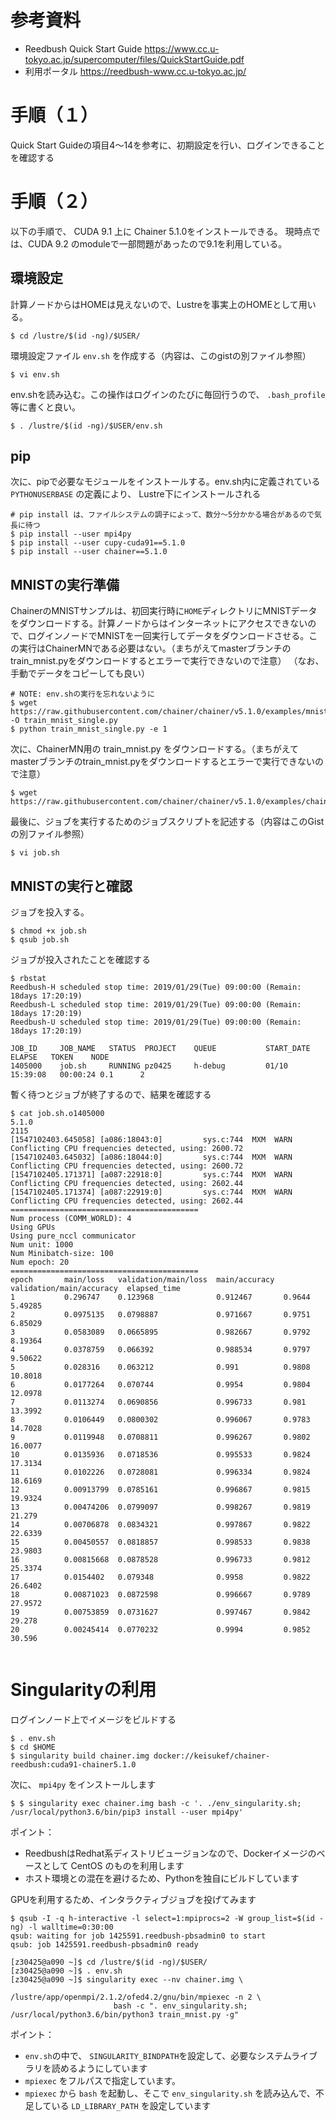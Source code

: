# 参考資料
 * Reedbush Quick Start Guide https://www.cc.u-tokyo.ac.jp/supercomputer/files/QuickStartGuide.pdf
 * 利用ポータル https://reedbush-www.cc.u-tokyo.ac.jp/
 
# 手順（１）
Quick Start Guideの項目4〜14を参考に、初期設定を行い、ログインできることを確認する

# 手順（２）
以下の手順で、 CUDA 9.1 上に Chainer 5.1.0をインストールできる。 現時点では、CUDA 9.2 のmoduleで一部問題があったので9.1を利用している。

## 環境設定
計算ノードからはHOMEは見えないので、Lustreを事実上のHOMEとして用いる。
```
$ cd /lustre/$(id -ng)/$USER/
```

環境設定ファイル `env.sh` を作成する（内容は、このgistの別ファイル参照）

```
$ vi env.sh
```

env.shを読み込む。この操作はログインのたびに毎回行うので、 `.bash_profile` 等に書くと良い。

```
$ . /lustre/$(id -ng)/$USER/env.sh
```

## pip
次に、pipで必要なモジュールをインストールする。env.sh内に定義されている `PYTHONUSERBASE` の定義により、 Lustre下にインストールされる

```
# pip install は、ファイルシステムの調子によって、数分〜5分かかる場合があるので気長に待つ
$ pip install --user mpi4py
$ pip install --user cupy-cuda91==5.1.0
$ pip install --user chainer==5.1.0
```

## MNISTの実行準備

ChainerのMNISTサンプルは、初回実行時に`HOME`ディレクトリにMNISTデータをダウンロードする。計算ノードからはインターネットにアクセスできないので、ログインノードでMNISTを一回実行してデータをダウンロードさせる。この実行はChainerMNである必要はない。（まちがえてmasterブランチのtrain_mnist.pyをダウンロードするとエラーで実行できないので注意）
（なお、手動でデータをコピーしても良い）

```
# NOTE: env.shの実行を忘れないように
$ wget https://raw.githubusercontent.com/chainer/chainer/v5.1.0/examples/mnist/train_mnist.py -O train_mnist_single.py
$ python train_mnist_single.py -e 1
```

次に、ChainerMN用の train_mnist.py をダウンロードする。（まちがえてmasterブランチのtrain_mnist.pyをダウンロードするとエラーで実行できないので注意）

```
$ wget https://raw.githubusercontent.com/chainer/chainer/v5.1.0/examples/chainermn/mnist/train_mnist.py
```

最後に、ジョブを実行するためのジョブスクリプトを記述する（内容はこのGistの別ファイル参照）

```
$ vi job.sh
```

## MNISTの実行と確認

ジョブを投入する。

```
$ chmod +x job.sh
$ qsub job.sh
```

ジョブが投入されたことを確認する

```
$ rbstat 
Reedbush-H scheduled stop time: 2019/01/29(Tue) 09:00:00 (Remain: 18days 17:20:19)
Reedbush-L scheduled stop time: 2019/01/29(Tue) 09:00:00 (Remain: 18days 17:20:19)
Reedbush-U scheduled stop time: 2019/01/29(Tue) 09:00:00 (Remain: 18days 17:20:19)

JOB_ID     JOB_NAME   STATUS  PROJECT    QUEUE           START_DATE       ELAPSE   TOKEN    NODE
1405000    job.sh     RUNNING pz0425     h-debug         01/10 15:39:08   00:00:24 0.1      2
```

暫く待つとジョブが終了するので、結果を確認する

```
$ cat job.sh.o1405000
5.1.0
2115
[1547102403.645058] [a086:18043:0]         sys.c:744  MXM  WARN  Conflicting CPU frequencies detected, using: 2600.72
[1547102403.645032] [a086:18044:0]         sys.c:744  MXM  WARN  Conflicting CPU frequencies detected, using: 2600.72
[1547102405.171371] [a087:22918:0]         sys.c:744  MXM  WARN  Conflicting CPU frequencies detected, using: 2602.44
[1547102405.171374] [a087:22919:0]         sys.c:744  MXM  WARN  Conflicting CPU frequencies detected, using: 2602.44
==========================================
Num process (COMM_WORLD): 4
Using GPUs
Using pure_nccl communicator
Num unit: 1000
Num Minibatch-size: 100
Num epoch: 20
==========================================
epoch       main/loss   validation/main/loss  main/accuracy  validation/main/accuracy  elapsed_time
1           0.296747    0.123968              0.912467       0.9644                    5.49285
2           0.0975135   0.0798887             0.971667       0.9751                    6.85029
3           0.0583089   0.0665895             0.982667       0.9792                    8.19364
4           0.0378759   0.066392              0.988534       0.9797                    9.50622
5           0.028316    0.063212              0.991          0.9808                    10.8018
6           0.0177264   0.070744              0.9954         0.9804                    12.0978
7           0.0113274   0.0690856             0.996733       0.981                     13.3992
8           0.0106449   0.0800302             0.996067       0.9783                    14.7028
9           0.0119948   0.0708811             0.996267       0.9802                    16.0077
10          0.0135936   0.0718536             0.995533       0.9824                    17.3134
11          0.0102226   0.0728081             0.996334       0.9824                    18.6169
12          0.00913799  0.0785161             0.996867       0.9815                    19.9324
13          0.00474206  0.0799097             0.998267       0.9819                    21.279
14          0.00706878  0.0834321             0.997867       0.9822                    22.6339
15          0.00450557  0.0818857             0.998533       0.9838                    23.9803
16          0.00815668  0.0878528             0.996733       0.9812                    25.3374
17          0.0154402   0.079348              0.9958         0.9822                    26.6402
18          0.00871023  0.0872598             0.996667       0.9789                    27.9572
19          0.00753859  0.0731627             0.997467       0.9842                    29.278
20          0.00245414  0.0770232             0.9994         0.9852                    30.596


```



# Singularityの利用

ログインノード上でイメージをビルドする

```
$ . env.sh
$ cd $HOME
$ singularity build chainer.img docker://keisukef/chainer-reedbush:cuda91-chainer5.1.0
```

次に、 `mpi4py` をインストールします
```
$ $ singularity exec chainer.img bash -c '. ./env_singularity.sh; /usr/local/python3.6/bin/pip3 install --user mpi4py'
```

ポイント：
 * ReedbushはRedhat系ディストリビュージョンなので、Dockerイメージのベースとして CentOS のものを利用します
 * ホスト環境との混在を避けるため、Pythonを独自にビルドしています


GPUを利用するため、インタラクティブジョブを投げてみます

```
$ qsub -I -q h-interactive -l select=1:mpiprocs=2 -W group_list=$(id -ng) -l walltime=0:30:00
qsub: waiting for job 1425591.reedbush-pbsadmin0 to start
qsub: job 1425591.reedbush-pbsadmin0 ready

[z30425@a090 ~]$ cd /lustre/$(id -ng)/$USER/
[z30425@a090 ~]$ . env.sh
[z30425@a090 ~]$ singularity exec --nv chainer.img \
                       /lustre/app/openmpi/2.1.2/ofed4.2/gnu/bin/mpiexec -n 2 \
                       bash -c ". env_singularity.sh; /usr/local/python3.6/bin/python3 train_mnist.py -g"
```
ポイント：
 * `env.sh`の中で、 `SINGULARITY_BINDPATH`を設定して、必要なシステムライブラリを読めるようにしています
 * `mpiexec` をフルパスで指定しています。
 * `mpiexec` から `bash` を起動し、そこで `env_singularity.sh` を読み込んで、不足している `LD_LIBRARY_PATH` を設定しています



